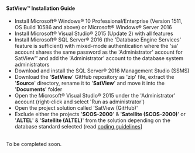 #### SatView™ Installation Guide<br />
- Install Microsoft® Windows® 10 Professional/Enterprise (Version 1511, OS Build 10586 and above) or Microsoft® Windows® Server 2016
- Install Microsoft® Visual Studio® 2015 (Update 2) with all features
- Install Microsoft® SQL Server® 2016 (the 'Database Engine Services' feature is sufficient) with mixed-mode authentication where the 'sa' account shares the same password as the 'Administrator' account for SatView™ and add the 'Administrator' account to the database system administrators
- Download and install the SQL Server® 2016 Management Studio (SSMS)
- Download the '**SatView**' GitHub repository as 'zip' file, extract the '**Source**' directory, rename it to '**SatView**' and move it into the '**Documents**' folder
- Open the Microsoft® Visual Studio® 2015 under the 'Administrator' account (right-click and select 'Run as administrator')
- Open the project solution called 'SatView (GitHub)'
- Exclude either the projects '**SCOS-2000**' & '**Satellite (SCOS-2000)**' or '**ALTEL**' & '**Satellite (ALTEL)**' from the solution  depending on the database standard selected (read [coding guidelines](coding.md)]

<br />  
To be completed soon.
